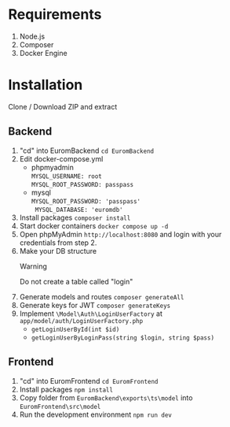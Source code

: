 # Requirements

1. Node.js
2. Composer
3. Docker Engine

# Installation

Clone / Download ZIP and extract

## Backend

1. "cd" into EuromBackend `cd EuromBackend`
2. Edit docker-compose.yml
   - phpmyadmin <br>`MYSQL_USERNAME: root`<br>`MYSQL_ROOT_PASSWORD: passpass`
   - mysql <br>`MYSQL_ROOT_PASSWORD: 'passpass'`<br>`
 MYSQL_DATABASE: 'euromdb'`
3. Install packages `composer install`
4. Start docker containers `docker compose up -d`
5. Open phpMyAdmin `http://localhost:8080` and login with your credentials from step 2.
6. Make your DB structure
   > [!WARNING]
   > Do not create a table called "login"
7. Generate models and routes `composer generateAll`
8. Generate keys for JWT `composer generateKeys`
9. Implement `\Model\Auth\LoginUserFactory` at `app/model/auth/LoginUserFactory.php`
   - `getLoginUserById(int $id)`
   - `getLoginUserByLoginPass(string $login, string $pass)`

## Frontend

1. "cd" into EuromFrontend `cd EuromFrontend`
2. Install packages `npm install`
3. Copy folder from `EuromBackend\exports\ts\model` into `EuromFrontend\src\model`
4. Run the development environment `npm run dev`
